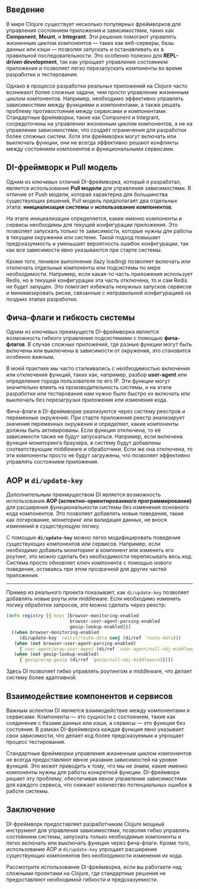 ## Введение

В мире Clojure существует несколько популярных фреймворков для управления состоянием приложения и зависимостями, таких как **Component**, **Mount**, и **Integrant**. Эти решения помогают управлять жизненным циклом компонентов — таких как веб-серверы, базы данных или кэши — позволяя запускать и останавливать их в правильной последовательности. Это особенно полезно для **REPL-driven development**, так как упрощает управление состоянием приложения и позволяет легко перезапускать компоненты во время разработки и тестирования.

Однако в процессе разработки реальных приложений на Clojure часто возникают более сложные задачи, чем просто управление жизненным циклом компонентов. Например, необходимо эффективно управлять зависимостями между функциями и компонентами, а также решать проблему противостояния между сервисами и компонентами. Стандартные фреймворки, такие как Component и Integrant, сосредоточены на управлении жизненным циклом компонентов, а не на управлении зависимостями, что создаёт ограничения для разработки более сложных систем. Хотя эти фреймворки могут включать или выключать функции, они не всегда эффективно решают конфликты между состоянием компонентов и функциональными сервисами.

## DI-фреймворк и Pull модель

Одним из ключевых отличий DI-фреймворка, который я разработал, является использование **Pull модели** для управления зависимостями. В отличие от Push модели, которая характерна для большинства существующих решений, Pull модель предполагает два отдельных этапа: **инициализация системы** и **использование компонентов**.

На этапе инициализации определяется, какие именно компоненты и сервисы необходимы для текущей конфигурации приложения. Это позволяет запускать только те зависимости, которые нужны для работы в текущем окружении или системе. Такой подход повышает предсказуемость и уменьшает вероятность ошибок конфигурации, так как все зависимости явно указываются при старте системы.

Кроме того, ленивое выполнение (lazy loading) позволяет включать или отключать отдельные компоненты или подсистемы по мере необходимости. Например, если какая-то часть приложения использует Redis, но в текущей конфигурации эта часть отключена, то и сам Redis не будет запущен. Это помогает избежать ненужных запусков сервисов и минимизировать риски, связанные с неправильной конфигурацией на поздних этапах разработки.

## Фича-флаги и гибкость системы

Одним из ключевых преимуществ DI-фреймворка является возможность гибкого управления подсистемами с помощью **фича-флагов**. В случае сложных приложений, где разные функции могут быть включены или выключены в зависимости от окружения, это становится особенно важным.

В моей практике мы часто сталкивались с необходимостью включения или отключения функций, таких как, например, разбор **user-agent** или определение города пользователя по его IP. Эти функции могут значительно влиять на производительность системы, и на этапе разработки или тестирования нам нужно было быстро их включать или выключать без перезагрузки приложения или изменения кода.

Фича-флаги в DI-фреймворке реализуются через систему реестров и переменные окружения. При старте приложения реестр анализирует значения переменных окружения и определяет, какие компоненты должны быть активированы. Если функция отключена, то её зависимости также не будут запускаться. Например, если включена функция мониторинга браузера, в систему будут добавлены соответствующие middleware и обработчики. Если же она отключена, то эти компоненты просто не будут загружены, что позволяет эффективно управлять состоянием приложения.

## AOP и `di/update-key`

Дополнительным преимуществом DI является возможность использования **AOP (аспектно-ориентированного программирования)** для расширения функциональности системы без изменения основного кода компонентов. Это позволяет добавлять новые поведения, такие как логирование, мониторинг или валидация данных, не внося изменений в существующую логику.

С помощью **`di/update-key`** можно легко модифицировать поведение существующих компонентов или сервисов. Например, если необходимо добавить мониторинг в компонент или изменить его роутинг, это можно сделать без необходимости переписывать весь код. Система просто обновляет ключ компонента с помощью нового поведения, оставаясь при этом прозрачной для других частей приложения.

---

Пример из реального проекта показывает, как `di/update-key` позволяет добавлять новые роуты или middleware. Если необходимо изменить логику обработки запросов, это можно сделать через реестр:

```clojure
(defn registry [{:keys [browser-monitoring-enabled
                        browser-user-agent-parsing-enabled
                        geoip-lookup-enabled]}]
  [(when browser-monitoring-enabled
     (di/update-key `reitit/route-data conj (di/ref `route-data)))
   (when (not browser-user-agent-parsing-enabled)
     {`user-agent/wrap-user-agent (di/ref `user-agent/null-obj-middleware)})
   (when (not geoip-lookup-enabled)
     {`geoip/wrap-geoip (di/ref `geoip/null-obj-middleware)})])
```

Здесь DI позволяет гибко управлять роутингом и middleware, что делает систему более адаптивной.

## Взаимодействие компонентов и сервисов

Важным аспектом DI является взаимодействие между компонентами и сервисами. Компоненты — это сущности с состоянием, такие как соединения с базами данных или кэши, а сервисы — это функции без состояния. В рамках DI-фреймворка каждая функция явно указывает свои зависимости, что делает код более предсказуемым и упрощает процесс тестирования.

Стандартные фреймворки управления жизненным циклом компонентов не всегда предоставляют явное указание зависимостей на уровне функций. Это может приводить к тому, что мы не знаем, какие именно компоненты нужны для работы конкретной функции. DI-фреймворк решает эту проблему, обеспечивая явное управление зависимостями для каждого сервиса, что снижает количество потенциальных ошибок в работе системы.

## Заключение

DI-фреймворк предоставляет разработчикам Clojure мощный инструмент для управления зависимостями, позволяя гибко управлять состоянием системы, запускать только необходимые компоненты и легко включать или выключать функции через фича-флаги. Кроме того, использование AOP и `di/update-key` упрощает расширение существующих компонентов без необходимости изменения их кода.

Рассмотрите использование DI-фреймворка, если вы работаете над сложными проектами на Clojure, где стандартные решения не предоставляют необходимой гибкости и предсказуемости.
